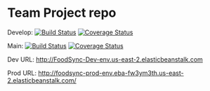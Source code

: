 # Team Project repo

Develop: [![Build Status](https://app.travis-ci.com/gcivil-nyu-org/INET-Wednesday-Spring2024-Team-1.svg?branch=develop)](https://app.travis-ci.com/gcivil-nyu-org/INET-Wednesday-Spring2024-Team-1)  [![Coverage Status](https://coveralls.io/repos/github/gcivil-nyu-org/INET-Wednesday-Spring2024-Team-1/badge.svg?branch=develop)](https://coveralls.io/github/gcivil-nyu-org/INET-Wednesday-Spring2024-Team-1?branch=develop)

Main: [![Build Status](https://app.travis-ci.com/gcivil-nyu-org/INET-Wednesday-Spring2024-Team-1.svg?branch=master)](https://app.travis-ci.com/gcivil-nyu-org/INET-Wednesday-Spring2024-Team-1) [![Coverage Status](https://coveralls.io/repos/github/gcivil-nyu-org/INET-Wednesday-Spring2024-Team-1/badge.svg?branch=master)](https://coveralls.io/github/gcivil-nyu-org/INET-Wednesday-Spring2024-Team-1?branch=master)

Dev URL: http://FoodSync-Dev-env.us-east-2.elasticbeanstalk.com

Prod URL: http://foodsync-prod-env.eba-fw3ym3th.us-east-2.elasticbeanstalk.com/

